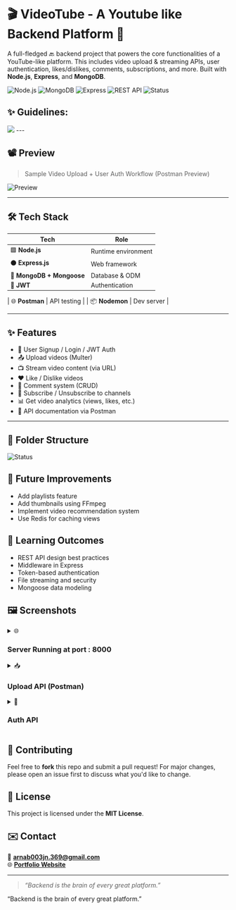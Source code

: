 # 🎬 VideoTube - A Youtube like Backend Platform 🚀

A full-fledged 🔙 backend project that powers the core functionalities of a YouTube-like platform. This includes video upload & streaming APIs, user authentication, likes/dislikes, comments, subscriptions, and more. Built with **Node.js**, **Express**, and **MongoDB**.

![Node.js](https://img.shields.io/badge/Node.js-339933?style=for-the-badge&logo=nodedotjs&logoColor=white)
![MongoDB](https://img.shields.io/badge/MongoDB-4EA94B?style=for-the-badge&logo=mongodb&logoColor=white)
![Express](https://img.shields.io/badge/Express.js-000000?style=for-the-badge&logo=express&logoColor=white)
![REST API](https://img.shields.io/badge/API-RESTful-blue?style=for-the-badge)
![Status](https://img.shields.io/badge/status-Under%20Development-yellow)

## ✨ Guidelines:
<img src="https://substackcdn.com/image/fetch/f_auto,q_auto:good,fl_progressive:steep/https%3A%2F%2Fsubstack-post-media.s3.amazonaws.com%2Fpublic%2Fimages%2F2a933717-1d59-46a6-ba51-76e24ae048fc_1280x1502.gif">
---



## 📽️ Preview

> Sample Video Upload + User Auth Workflow (Postman Preview)

![Preview](https://media.giphy.com/media/3orieY2aXjHZzv3XFe/giphy.gif)

---

## 🛠️ Tech Stack

| Tech | Role |
|------|------|
| 🟩 **Node.js** | Runtime environment |
| ⚫ **Express.js** | Web framework |
| 🍃 **MongoDB + Mongoose** | Database & ODM |
| 🔐 **JWT** | Authentication |

| 🌐 **Postman** | API testing |
| 📦 **Nodemon** | Dev server |

---

## ✨ Features

- 🧑 User Signup / Login / JWT Auth
- 📤 Upload videos (Multer)
- 📺 Stream video content (via URL)
- ❤️ Like / Dislike videos
- 💬 Comment system (CRUD)
- 🔔 Subscribe / Unsubscribe to channels
- 📊 Get video analytics (views, likes, etc.)
- 🧾 API documentation via Postman

---

## 📁 Folder Structure

![Status](https://img.shields.io/badge/status-Under%20Development-yellow)

<h2>🚧 Future Improvements</h2>
  <ul>
    <li>Add playlists feature</li>
    <li>Add thumbnails using FFmpeg</li>
    <li>Implement video recommendation system</li>
    <li>Use Redis for caching views</li>
  </ul>

  <h2>🧠 Learning Outcomes</h2>
  <ul>
    <li>REST API design best practices</li>
    <li>Middleware in Express</li>
    <li>Token-based authentication</li>
    <li>File streaming and security</li>
    <li>Mongoose data modeling</li>
  </ul>

  <h2>🖼️ Screenshots</h2>
  <details>
    <summary>🌐 <h3>Server Running at port : 8000</h3></summary>
      <p><img src="assets/Server_connect_by_app.png"></p>    
  </details>
  <details>
    <summary>📥 <h3>Upload API (Postman)</h3></summary>
    <p><img src="link-to-your-upload-api-screenshot.png" alt="Upload API Screenshot" width="80%"></p>
  </details>
  <details>
    <summary>🔐 <h3>Auth API</h3></summary>
    <p><img src="link-to-your-auth-api-screenshot.png" alt="Auth API Screenshot" width="80%"></p>
  </details>

  <h2>🤝 Contributing</h2>
  <p>Feel free to <strong>fork</strong> this repo and submit a pull request! For major changes, please open an issue first to discuss what you'd like to change.</p>

  <h2>📜 License</h2>
  <p>This project is licensed under the <strong>MIT License</strong>.</p>

  <h2>✉️ Contact</h2>
  <p>
    📧 <strong><a href="mailto:your.email@example.com">arnab003jn.369@gmail.com</a></strong><br>
    🌐 <strong><a href="https://yourportfolio.com" target="_blank">Portfolio Website</a></strong>
  </p>

  <hr>
  <blockquote><em>“Backend is the brain of every great platform.”</em></blockquote>

</body>
</html>


“Backend is the brain of every great platform.”
